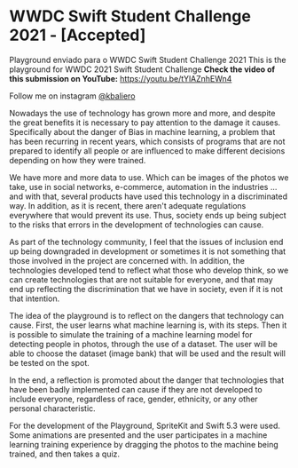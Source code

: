 # WWDC Swift Student Challenge 2021 - [Accepted]

Playground enviado para o WWDC Swift Student Challenge 2021
This is the playground for WWDC 2021 Swift Student Challenge
**Check the video of this submission on YouTube:**
https://youtu.be/tYlAZnhEWn4

Follow me on instagram [@kbaliero](https://www.instagram.com/kbaliero/)


Nowadays the use of technology has grown more and more, and despite the great benefits it is necessary to pay attention to the damage it causes. Specifically about the danger of Bias in machine learning, a problem that has been recurring in recent years, which consists of programs that are not prepared to identify all people or are influenced to make different decisions depending on how they were trained.

We have more and more data to use. Which can be images of the photos we take, use in social networks, e-commerce, automation in the industries ... and with that, several products have used this technology in a discriminated way. In addition, as it is recent, there aren't adequate regulations everywhere that would prevent its use. Thus, society ends up being subject to the risks that errors in the development of technologies can cause.

As part of the technology community, I feel that the issues of inclusion end up being downgraded in development or sometimes it is not something that those involved in the project are concerned with. In addition, the technologies developed tend to reflect what those who develop think, so we can create technologies that are not suitable for everyone, and that may end up reflecting the discrimination that we have in society, even if it is not that intention.

The idea of ​​the playground is to reflect on the dangers that technology can cause. First, the user learns what machine learning is, with its steps. Then it is possible to simulate the training of a machine learning model for detecting people in photos, through the use of a dataset. The user will be able to choose the dataset (image bank) that will be used and the result will be tested on the spot.

In the end, a reflection is promoted about the danger that technologies that have been badly implemented can cause if they are not developed to include everyone, regardless of race, gender, ethnicity, or any other personal characteristic.

For the development of the Playground, SpriteKit and Swift 5.3 were used. Some animations are presented and the user participates in a machine learning training experience by dragging the photos to the machine being trained, and then takes a quiz.


